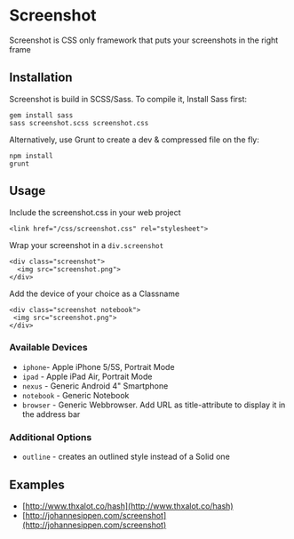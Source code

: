 # Screenshot

Screenshot is CSS only framework that puts your screenshots in the right frame

## Installation

Screenshot is build in SCSS/Sass. To compile it, Install Sass first:

    gem install sass
    sass screenshot.scss screenshot.css
    
Alternatively, use Grunt to create a dev & compressed file on the fly:

    npm install
    grunt

## Usage

Include the screenshot.css in your web project

    <link href="/css/screenshot.css" rel="stylesheet">

Wrap your screenshot in a `div.screenshot`

    <div class="screenshot">
      <img src="screenshot.png">
    </div>

Add the device of your choice as a Classname

    <div class="screenshot notebook">
     <img src="screenshot.png">
    </div>

### Available Devices

- `iphone`- Apple iPhone 5/5S, Portrait Mode
- `ipad` - Apple iPad Air, Portrait Mode
- `nexus` - Generic Android 4" Smartphone
- `notebook` - Generic Notebook
- `browser` - Generic Webbrowser. Add URL as title-attribute to display it in the address bar

### Additional Options

- `outline` - creates an outlined style instead of a Solid one

## Examples

- [http://www.thxalot.co/hash](http://www.thxalot.co/hash)
- [http://johannesippen.com/screenshot](http://johannesippen.com/screenshot)